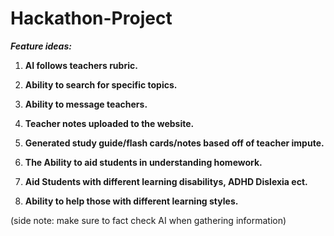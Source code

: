 # Hackathon-Project

_**Feature ideas:​**_

1. **AI follows teachers rubric.**

1. **Ability to search for specific topics​.**

1. **Ability to message teachers.**

1. **Teacher notes uploaded to the website.​**

1. **Generated study guide/flash cards/notes based off of teacher impute.**

1. **The Ability to aid students in understanding homework.**

1. **Aid Students with different learning disabilitys, ADHD Dislexia ect.**

1. **Ability to help those with different learning styles.​**

(side note: make sure to fact check AI when gathering information)
